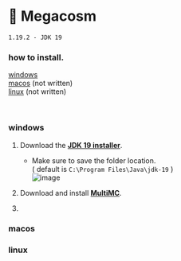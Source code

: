 # 🌌 Megacosm
`1.19.2 - JDK 19`


### how to install.
[windows](#windows-install)  
[macos](#macos-install) (not written)  
[linux](#linux-install) (not written)

<br>


### <a name="windows-install"></a>windows

1. Download the **[JDK 19 installer][jdk-link]**.

   * Make sure to save the folder location.  
     ( default is `C:\Program Files\Java\jdk-19` )  
   ![image](https://user-images.githubusercontent.com/91228490/218356149-ec5dc788-cf03-43f2-bb6d-1d7eb0b0b3fb.png)

2. Download and install **[MultiMC][multimc-link]**.
3. 


### <a name="macos-install"></a><strong>macos</strong>

### <a name="linux-install"></a><strong>linux</strong>



[jdk-link]: https://download.oracle.com/java/19/latest/jdk-19_windows-x64_bin.msi
[multimc-link]: https://multimc.org/#Download
